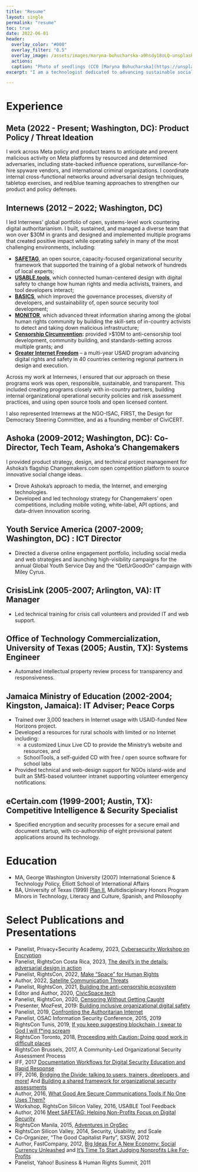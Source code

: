 ```yaml
---
title: "Resume"
layout: single
permalink: "resume"
toc: true
date: 2022-06-01
header:
  overlay_color: "#000"
  overlay_filter: "0.5"
  overlay_image: /assets/images/maryna-bohucharska-a9hsdy18oLQ-unsplash-glitched.png
  actions:
  caption: "Photo of seedlings (CC0 [Maryna Bohucharska](https://unsplash.com/@bohucharska) / Unsplash) filtered with [Glimpse](https://glimpse-editor.org/)"
excerpt: "I am a technologist dedicated to advancing sustainable social change and human rights with over two decades of experience spanning the public, private, non-profit, and social enterprise sectors."

---
```

# Experience

## Meta (2022 - Present; Washington, DC): Product Policy / Threat Ideation

I work across Meta policy and product teams to anticipate and prevent malicious activity on Meta platforms by resourced and determined adversaries, including state-backed influence operations, surveillance-for-hire spyware vendors, and international criminal organizations. I coordinate internal cross-functional networks around adversarial design techniques, tabletop exercises, and red/blue teaming approaches to strengthen our product and policy defenses.

## Internews (2012 – 2022; Washington, DC)

I led Internews’ global portfolio of open, systems-level work countering digital authoritarianism. I built, sustained, and managed a diverse team that won over $30M in grants and designed and implemented multiple programs that created positive impact while operating safely in many of the most challenging environments, including:

* [**SAFETAG**](https://SAFETAG.org/), an open source, capacity-focused organizational security framework that supported the training of a global network of hundreds of local experts;
* [**USABLE.tools**](https://USABLE.tools/), which connected human-centered design with digital safety to change how human rights and media activists, trainers, and tool developers interact;
* [**BASICS**](https://internews.org/areas-of-expertise/global-tech/global-tech-projects/basics/), which improved the governance processes, diversity of developers, and sustainability of, open source security tool development;
* [**MONITOR**](https://internews.org/areas-of-expertise/global-tech/global-tech-projects/global-tech-monitor/), which advanced threat information sharing among the global human rights community by building the skill-sets of in-country activists to detect and taking down malicious infrastructure; 
* [**Censorship Circumvention**](https://www.pluggabletransports.info/)**:** provided \>$10M to anti-censorship tool development, community building, and standards-setting across multiple grants; and
* [**Greater Internet Freedom**](https://greaterinternetfreedom.org/) – a multi-year USAID program advancing digital rights and safety in 40 countries centering regional partners in design and execution. 

Across my work at Internews, I ensured that our approach on these programs work was open, responsible, sustainable, and transparent. This included creating programs closely with in-country partners, building internal organizational operational security policies and risk assessment practices, and using open source tools and open licensed content. 

I also represented Internews at the NGO-ISAC, FIRST, the Design for Democracy Steering Committee, and as a founding member of CiviCERT.

## Ashoka (2009-2012; Washington, DC): Co-Director, Tech Team, Ashoka’s Changemakers

I provided product strategy, design, and technical project management for Ashoka’s flagship Changemakers.com open competition platform  to source innovative social change ideas.

* Drove Ashoka’s approach to media, the Internet, and emerging technologies.
* Developed and led technology strategy for Changemakers’ open competitions, including mobile voting, white-label, API options, and data-driven innovation scoring.

## Youth Service America (2007-2009; Washington, DC) : ICT Director

* Directed a diverse online engagement portfolio, including social media and web strategies and launching high-visibility campaigns for the annual Global Youth Service Day and the “GetUrGoodOn” campaign with Miley Cyrus.

## CrisisLink (2005-2007; Arlington, VA): IT Manager

* Led technical training for crisis call volunteers and provided IT and web support.

## Office of Technology Commercialization, University of Texas (2005; Austin, TX): Systems Engineer

* Automated intellectual property review process for transparency and responsiveness.

## Jamaica Ministry of Education (2002-2004; Kingston, Jamaica): IT Adviser; Peace Corps

* Trained over 3,000 teachers in Internet usage with USAID-funded New Horizons project.
* Developed a resources for rural schools with limited or no Internet including: 
  * a customized Linux Live CD to provide the Ministry’s website and resources, and
  * SchoolTools, a self-guided CD with free / open source software for school labs
* Provided technical and web-design support for NGOs island-wide and built an SMS-based volunteer intranet supporting volunteer emergency notifications.

## eCertain.com (1999-2001; Austin, TX): Competitive Intelligence & Security Specialist

* Specified encryption and security processes for a secure email and document startup, with co-authorship of eight provisional patent applications around its technology.

# Education

* MA, George Washington University (2007) International Science & Technology Policy, Elliott School of International Affairs
* BA, University of Texas (1999) [Plan II](https://liberalarts.utexas.edu/plan2/), Multidisciplinary Honors Program Minors in Technology, Literacy and Culture, Spanish, and Philosophy

# Select Publications and Presentations

* Panelist, Privacy+Security Academy, 2023, [Cybersecurity Workshop on Encryption](https://www.privacysecurityacademy.com/cybersecurity-law-workshop-5/)
* Panelist, RightsCon Costa Rica, 2023, [The devil’s in the details: adversarial design in action](https://rightscon.summit.tc/login?wp=%2Ft%2Frightscon-costa-rica-2023%2Fevents%2Fthe-devils-in-the-details-adversarial-design-in-action-vfqp8MGheDqvFcB8r3ed9v)
* Panelist, RightsCon, 2022, [Make “Space” for Human Rights](https://www.joncamfield.com/blog/2022.06/internet-freedom-final-frontier.html)
* Author, 2022, [Satellite Communication Threats](https://satellitesafety.openinternetproject.org/)
* Panelist, RightsCon, 2021, [Building the anti-censorship ecosystem](https://rightscon.summit.tc/t/2021/events/confronting-threats-from-all-sides-building-the-anti-censorship-ecosystem-e6hChJjZK8VCvGZVik3NEJ)
* Editor and Author, 2020, [CivicSpace.tech](https://www.civicspace.tech/) 
* Panelist, RightsCon, 2020, [Censoring Without Getting Caught](https://rightscon.summit.tc/t/2020/events/censoring-without-getting-caught-wdciN2m5Y77yJntVT835Ma)
* Presenter, MozFest, 2019: [Building inclusive organizational digital safety](https://safetag.org/presentation/mozfest#/)
* Panelist, 2019, [Confronting the Authoritarian Internet](https://internews.org/index.php/updates/confronting-authoritarian-internet-voices-frontlines)
* Panelist, OSAC Information Security Conference, 2015, 2019
* RightsCon Tunis, 2019, [If you keep suggesting blockchain, I swear to God I will f\*ing scream](https://rightscon2019.sched.com/event/PvjZ/)
* RightsCon Toronto, 2018, [Proceeding with Caution: Doing good work in difficult places](https://rightscon2018.sched.com/event/Efyi/proceeding-with-caution-doing-good-work-in-difficult-places)
* RightsCon Brussels, 2017, A Community-Led Organizational Security Assessment Process
* IFF, 2017 [Documentation Workflows for Digital Security Education and Rapid Response](https://www.internetfreedomfestival.org/wiki/index.php/Documentation_Workflows_for_Digital_Security_Education_and_Rapid_Response)
* IFF, 2016, [Bridging the Divide: talking to users, trainers, developers, and more\!](https://www.internetfreedomfestival.org/wiki/index.php/Bridging_the_Divide:_talking_to_users,_trainers,_developers,_and_more!) And [Building a shared framework for organizational security assessments](https://www.internetfreedomfestival.org/wiki/index.php/Building_a_shared_framework_for_organizational_security_assessments)
* Author, 2016, [What Good Are Secure Communications Tools if No One Uses Them?](https://internews.org/story/what-good-are-secure-communications-tools-if-no-one-uses-them) 
* Workshop, RightsCon Silicon Valley, 2016, USABLE Tool Feedback
* Author, 2016 [Meet SAFETAG: Helping Non-Profits Focus on Digital Security](https://internews.org/index.php/story/meet-safetag-helping-non-profits-focus-digital-security) 
* RightsCon Manila, 2015, [Adventures in OrgSec](https://www.rightscon.org/files/RC_2015_Program.pdf)
* RightsCon Silicon Valley, 2014, Security, Usability, and Scale
* Co-Organizer, “The Good Capitalist Party”, SXSW, 2012
* Author, FastCompany, 2012, [Big Ideas For A New Economy: Social Currency Unleashed](https://www.fastcompany.com/1679259/big-ideas-for-a-new-economy-social-currency-unleashed?cid=search) and [It’s Time To Start Judging Nonprofits Like For-Profits](https://www.fastcompany.com/2679099/its-time-to-start-judging-nonprofits-like-for-profits?cid=search) 
* Panelist, Yahoo\! Business & Human Rights Summit, 2011


